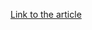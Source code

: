 [Link to the article](https://www.mcafee.com/blogs/other-blogs/mcafee-labs/new-ryuk-ransomware-sample%e2%80%aftargets-webservers/)
